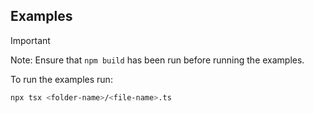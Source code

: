 ## Examples

> [!IMPORTANT]
> Note: Ensure that `npm build` has been run before running the examples.

To run the examples run:

```sh
npx tsx <folder-name>/<file-name>.ts
```
